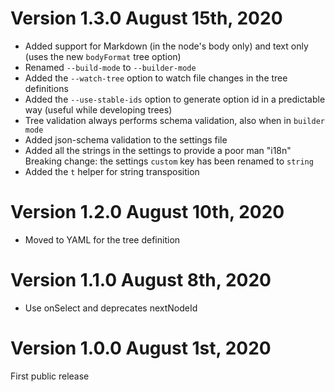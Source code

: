 # Version 1.3.0 August 15th, 2020

- Added support for Markdown (in the node's body only) and text only (uses the new `bodyFormat` tree option)
- Renamed `--build-mode` to `--builder-mode`
- Added the `--watch-tree` option to watch file changes in the tree definitions
- Added the `--use-stable-ids` option to generate option id in a predictable way (useful while developing trees)
- Tree validation always performs schema validation, also when in `builder mode`
- Added json-schema validation to the settings file
- Added all the strings in the settings to provide a poor man "i18n"
  Breaking change: the settings `custom` key has been renamed to `string`
- Added the `t` helper for string transposition

# Version 1.2.0 August 10th, 2020

- Moved to YAML for the tree definition

# Version 1.1.0 August 8th, 2020

- Use onSelect and deprecates nextNodeId

# Version 1.0.0 August 1st, 2020

First public release
